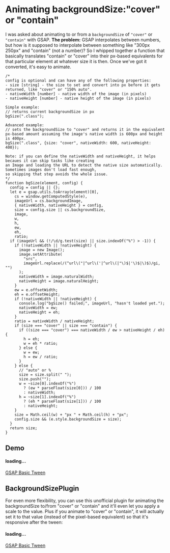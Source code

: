 # Animating backgroundSize:"cover" or "contain"

I was asked about animating to or from a `backgroundSize` of `"cover"` or `"contain"` with GSAP. ﻿**The problem:** GSAP interpolates between numbers, but how is it supposed to interpolate between something like "300px 250px" and "contain" (not a number)? So I whipped together a function that basically translates "contain" or "cover" into their px-based equivalents for that particular element at whatever size it is then. Once we've got it converted, it's easy t﻿o animate.

```
/*
config is optional and can have any of the following properties:
- size [string] - the size to set and convert into px before it gets returned, like "cover" or "150% auto".
- nativeWidth [number] - native width of the image (in pixels)
- nativeHeight [number] - native height of the image (in pixels)

Simple example:
// returns current backgroundSize in px
bgSize(".class");

Advanced example:
// sets the backgroundSize to "cover" and returns it in the equivalent px-based amount assuming the image's native width is 600px and height is 400px.
bgSize(".class", {size: "cover", nativeWidth: 600, nativeHeight: 400});

Note: if you can define the nativeWidth and nativeHeight, it helps becaues it can skip tasks like creating
an Image and loading the URL to detect the native size automatically. Sometimes images don't load fast enough,
so skipping that step avoids the whole issue.
*/
function bgSize(element, config) {
  config = config || {};
  let e = gsap.utils.toArray(element)[0],
    cs = window.getComputedStyle(e),
    imageUrl = cs.backgroundImage,
    { nativeWidth, nativeHeight } = config,
    size = config.size || cs.backgroundSize,
    image,
    w,
    h,
    ew,
    eh,
    ratio;
  if (imageUrl && (!/\d/g.test(size) || size.indexOf("%") > -1)) {
    if (!nativeWidth || !nativeHeight) {
      image = new Image();
      image.setAttribute(
        "src",
        imageUrl.replace(/(^url\("|^url\('|^url\(|"\)$|'\)$|\)$)/gi, "")
      );
      nativeWidth = image.naturalWidth;
      nativeHeight = image.naturalHeight;
    }
    ew = e.offsetWidth;
    eh = e.offsetHeight;
    if (!nativeWidth || !nativeHeight) {
      console.log("bgSize() failed;", imageUrl, "hasn't loaded yet.");
      nativeWidth = ew;
      nativeHeight = eh;
    }
    ratio = nativeWidth / nativeHeight;
    if (size === "cover" || size === "contain") {
      if ((size === "cover") === nativeWidth / ew > nativeHeight / eh) {
        h = eh;
        w = eh * ratio;
      } else {
        w = ew;
        h = ew / ratio;
      }
    } else {
      // "auto" or %
      size = size.split(" ");
      size.push("");
      w = ~size[0].indexOf("%")
        ? (ew * parseFloat(size[0])) / 100
        : nativeWidth;
      h = ~size[1].indexOf("%")
        ? (eh * parseFloat(size[1])) / 100
        : nativeHeight;
    }
    size = Math.ceil(w) + "px " + Math.ceil(h) + "px";
    config.size && (e.style.backgroundSize = size);
  }
  return size;
}
```

## Demo[​](#demo "Direct link to Demo")

#### loading...

[GSAP Basic Tween](https://codepen.io/GreenSock/embed/89bd92e9114108e96874df09a424e8aa?default-tab=result\&theme-id=41164)

## BackgroundSizePlugin[​](#backgroundsizeplugin "Direct link to BackgroundSizePlugin")

For even more flexibility, you can use this unofficial plugin for animating the backgroundSize to/from "cover" or "contain" and it'll even let you apply a scale to the value. Plus if you animate to "cover" or "contain", it will actually set it to that value (instead of the pixel-based equivalent) so that it's responsive after the tween:

#### loading...

[GSAP Basic Tween](https://codepen.io/GreenSock/embed/rNYxENg?default-tab=result\&theme-id=41164)
